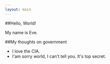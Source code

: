 ```yaml
---
layout: main
---
```

##Hello, World!

My name is Eve.

##My thoughts on government
* I love the CIA.
* I'am sorry world, I can't tell you. It's top secret.

